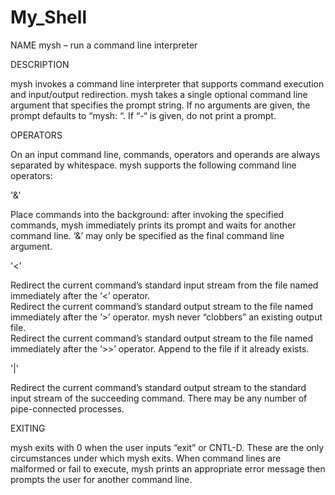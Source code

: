 # My_Shell
NAME mysh – run a command line interpreter

DESCRIPTION

mysh invokes a command line interpreter that supports command execution and input/output redirection. mysh takes a single optional command line argument that specifies the prompt string. If no arguments are given, the prompt defaults to “mysh: “. If “-“ is given, do not print a prompt.


OPERATORS

On an input command line, commands, operators and operands are always separated by whitespace. mysh supports the following command line operators:

'&'

Place commands into the background: after invoking the specified commands, mysh immediately prints its prompt and waits for another command line. ‘&’ may only be specified as the final command line argument.

'<'

Redirect the current command’s standard input stream from the file named immediately after the ‘<’ operator.  
Redirect the current command’s standard output stream to the file named immediately after the ‘>’ operator. mysh never “clobbers” an existing output file.  
Redirect the current command’s standard output stream to the file named immediately after the ‘>>’ operator. Append to the file if it already exists.

'|'

Redirect the current command’s standard output stream to the standard input stream of the succeeding command. There may be any number of pipe-connected processes.

EXITING

mysh exits with 0 when the user inputs “exit” or CNTL-D. These are the only circumstances under which mysh exits. When command lines are malformed or fail to execute, mysh prints an appropriate error message then prompts the user for another command line.
